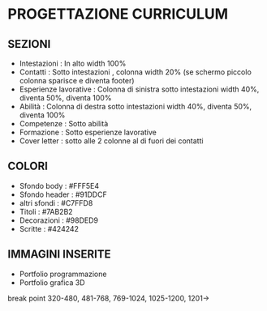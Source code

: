 # PROGETTAZIONE CURRICULUM

## SEZIONI

- Intestazioni                  :   In alto width 100%         
- Contatti                      :   Sotto intestazioni , colonna width 20% (se schermo piccolo colonna sparisce e diventa footer)
- Esperienze lavorative         :   Colonna di sinistra sotto intestazioni width 40%, diventa 50%, diventa 100%
- Abilità                       :   Colonna di destra sotto intestazioni width 40%, diventa 50%, diventa 100%
- Competenze                    :   Sotto abilità
- Formazione                    :   Sotto esperienze lavorative
- Cover letter                  :   sotto alle 2 colonne al di fuori dei contatti

## COLORI

- Sfondo body       :   #FFF5E4  
- Sfondo header     :   #91DDCF
- altri sfondi      :   #C7FFD8
- Titoli            :   #7AB2B2
- Decorazioni       :   #98DED9
- Scritte           :   #424242    

## IMMAGINI INSERITE

- Portfolio programmazione
- Portfolio grafica 3D

break point 320-480, 481-768, 769-1024, 1025-1200, 1201->